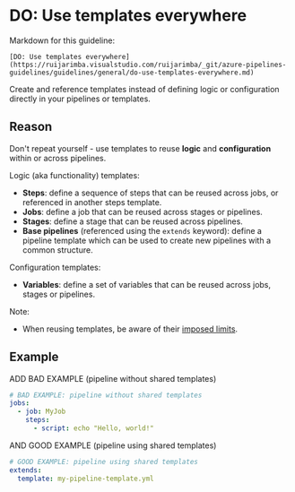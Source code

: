 # DO: Use templates everywhere

Markdown for this guideline:

```plaintext
[DO: Use templates everywhere](https://ruijarimba.visualstudio.com/ruijarimba/_git/azure-pipelines-guidelines/guidelines/general/do-use-templates-everywhere.md)
```

Create and reference templates instead of defining logic or configuration
directly in your pipelines or templates.

## Reason

Don't repeat yourself - use templates to reuse **logic** and
**configuration** within or across pipelines.

Logic (aka functionality) templates:

- **Steps**: define a sequence of steps that can be reused across jobs, or
referenced in another steps template.
- **Jobs**: define a job that can be reused across stages or pipelines.
- **Stages**: define a stage that can be reused across pipelines.
- **Base pipelines** (referenced using the `extends` keyword): define a pipeline
template which can be used to create new pipelines with a common structure.

Configuration templates:

- **Variables**: define a set of variables that can be reused across jobs,
stages or pipelines.

Note:

- When reusing templates, be aware of their
[imposed limits](https://learn.microsoft.com/en-us/azure/devops/pipelines/process/templates?view=azure-devops&pivots=templates-includes#imposed-limits).

## Example

ADD BAD EXAMPLE (pipeline without shared templates)

```yaml
# BAD EXAMPLE: pipeline without shared templates
jobs:
  - job: MyJob
    steps:
      - script: echo "Hello, world!"
```

AND GOOD EXAMPLE (pipeline using shared templates)

```yaml
# GOOD EXAMPLE: pipeline using shared templates
extends:
  template: my-pipeline-template.yml
```
